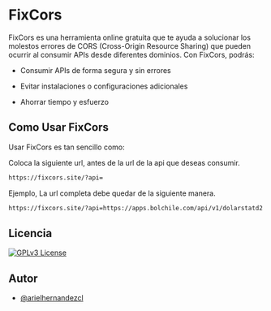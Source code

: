 
# FixCors

FixCors es una herramienta online gratuita que te ayuda a solucionar los molestos errores de CORS (Cross-Origin Resource Sharing) que pueden ocurrir al consumir APIs desde diferentes dominios. Con FixCors, podrás:

- Consumir APIs de forma segura y sin errores

- Evitar instalaciones o configuraciones adicionales

- Ahorrar tiempo y esfuerzo


## Como Usar FixCors

Usar FixCors es tan sencillo como:

Coloca la siguiente url, antes de la url de la api que deseas consumir.

```html
https://fixcors.site/?api=

```
Ejemplo, La url completa debe quedar de la siguiente manera.

```html
https://fixcors.site/?api=https://apps.bolchile.com/api/v1/dolarstatd2

```

## Licencia

[![GPLv3 License](https://img.shields.io/badge/License-GPL%20v3-yellow.svg)](https://opensource.org/licenses/)


## Autor

- [@arielhernandezcl](https://www.github.com/arielhernandezcl)
